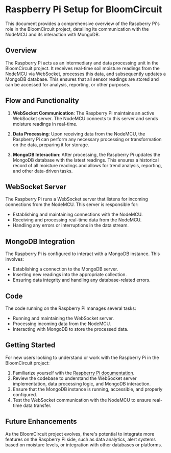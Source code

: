 # Raspberry Pi Setup for BloomCircuit

This document provides a comprehensive overview of the Raspberry Pi's role in the BloomCircuit project, detailing its communication with the NodeMCU and its interaction with MongoDB.

## Overview

The Raspberry Pi acts as an intermediary and data processing unit in the BloomCircuit project. It receives real-time soil moisture readings from the NodeMCU via WebSocket, processes this data, and subsequently updates a MongoDB database. This ensures that all sensor readings are stored and can be accessed for analysis, reporting, or other purposes.

## Flow and Functionality

1. **WebSocket Communication**: The Raspberry Pi maintains an active WebSocket server. The NodeMCU connects to this server and sends moisture readings in real-time.

2. **Data Processing**: Upon receiving data from the NodeMCU, the Raspberry Pi can perform any necessary processing or transformation on the data, preparing it for storage.

3. **MongoDB Interaction**: After processing, the Raspberry Pi updates the MongoDB database with the latest readings. This ensures a historical record of all moisture readings and allows for trend analysis, reporting, and other data-driven tasks.

## WebSocket Server

The Raspberry Pi runs a WebSocket server that listens for incoming connections from the NodeMCU. This server is responsible for:

- Establishing and maintaining connections with the NodeMCU.
- Receiving and processing real-time data from the NodeMCU.
- Handling any errors or interruptions in the data stream.

## MongoDB Integration

The Raspberry Pi is configured to interact with a MongoDB instance. This involves:

- Establishing a connection to the MongoDB server.
- Inserting new readings into the appropriate collection.
- Ensuring data integrity and handling any database-related errors.

## Code

The code running on the Raspberry Pi manages several tasks:

- Running and maintaining the WebSocket server.
- Processing incoming data from the NodeMCU.
- Interacting with MongoDB to store the processed data.

## Getting Started

For new users looking to understand or work with the Raspberry Pi in the BloomCircuit project:

1. Familiarize yourself with the [Raspberry Pi documentation](https://www.raspberrypi.org/documentation/).
2. Review the codebase to understand the WebSocket server implementation, data processing logic, and MongoDB interaction.
3. Ensure that the MongoDB instance is running, accessible, and properly configured.
4. Test the WebSocket communication with the NodeMCU to ensure real-time data transfer.

## Future Enhancements

As the BloomCircuit project evolves, there's potential to integrate more features on the Raspberry Pi side, such as data analytics, alert systems based on moisture levels, or integration with other databases or platforms.

